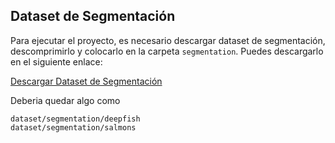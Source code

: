 ## Dataset de Segmentación

Para ejecutar el proyecto, es necesario descargar dataset de segmentación, descomprimirlo y colocarlo en la carpeta `segmentation`. Puedes descargarlo en el siguiente enlace:

[Descargar Dataset de Segmentación](https://usmcl-my.sharepoint.com/:f:/g/personal/martin_camposd_usm_cl/EtVPQBONxpJEnqFvrI3eGboByIesipWSC6xz8mN9hfnaCg?e=uKr0uz)

Deberia quedar algo como
```
dataset/segmentation/deepfish
dataset/segmentation/salmons
```

